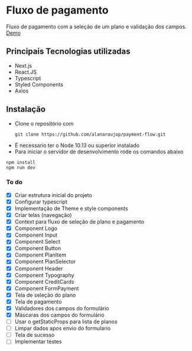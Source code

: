 # Fluxo de pagamento

Fluxo de pagamento com a seleção de um plano e validação dos campos.
[Demo](https://payment-flow.vercel.app/)

## Principais Tecnologias utilizadas

- Next.js
- React.JS
- Typescript
- Styled Components
- Axios

## Instalação

- Clone o repositório com
  ```
  git clone https://github.com/alanaraujop/payment-flow.git
  ```
- É necessario ter o Node 10.13 ou superior instalado
- Para iniciar o servidor de desenvolvimento rode os comandos abaixo

```
npm install
npm run dev
```

### To do

- [x] Criar estrutura inicial do projeto
- [x] Configurar typescript
- [x] Implementação de Theme e style components
- [x] Criar telas (navegação)
- [x] Context para fluxo de seleção de plano e pagamento
- [x] Component Logo
- [x] Component Input
- [x] Component Select
- [x] Component Button
- [x] Component PlanItem
- [x] Component PlanSelector
- [x] Component Header
- [x] Component Typography
- [x] Component CreditCards
- [x] Component FormPayment
- [x] Tela de seleção do plano
- [x] Tela de pagamento
- [x] Validadores dos campos do formulário
- [x] Máscaras dos campos do formulário
- [ ] Usar o getStaticProps para lista de planos
- [ ] Limpar dados apos envio do formulario
- [ ] Tela de sucesso
- [ ] Implementar testes

